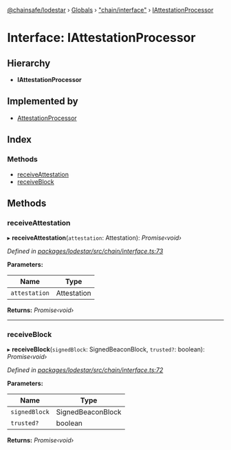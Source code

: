 [@chainsafe/lodestar](../README.md) › [Globals](../globals.md) › ["chain/interface"](../modules/_chain_interface_.md) › [IAttestationProcessor](_chain_interface_.iattestationprocessor.md)

# Interface: IAttestationProcessor

## Hierarchy

* **IAttestationProcessor**

## Implemented by

* [AttestationProcessor](../classes/_chain_attestation_.attestationprocessor.md)

## Index

### Methods

* [receiveAttestation](_chain_interface_.iattestationprocessor.md#receiveattestation)
* [receiveBlock](_chain_interface_.iattestationprocessor.md#receiveblock)

## Methods

###  receiveAttestation

▸ **receiveAttestation**(`attestation`: Attestation): *Promise‹void›*

*Defined in [packages/lodestar/src/chain/interface.ts:73](https://github.com/ChainSafe/lodestar/blob/c806550/packages/lodestar/src/chain/interface.ts#L73)*

**Parameters:**

Name | Type |
------ | ------ |
`attestation` | Attestation |

**Returns:** *Promise‹void›*

___

###  receiveBlock

▸ **receiveBlock**(`signedBlock`: SignedBeaconBlock, `trusted?`: boolean): *Promise‹void›*

*Defined in [packages/lodestar/src/chain/interface.ts:72](https://github.com/ChainSafe/lodestar/blob/c806550/packages/lodestar/src/chain/interface.ts#L72)*

**Parameters:**

Name | Type |
------ | ------ |
`signedBlock` | SignedBeaconBlock |
`trusted?` | boolean |

**Returns:** *Promise‹void›*
